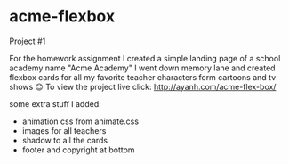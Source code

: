 # acme-flexbox
Project #1


For the homework assignment I created a simple landing page of a school academy name "Acme Academy"
I went down memory lane and created flexbox cards for all my favorite teacher characters form cartoons and tv shows 😊
To view the project live click: http://ayanh.com/acme-flex-box/

some extra stuff I added:
- animation css from animate.css
- images for all teachers
- shadow to all the cards
- footer and copyright at bottom

